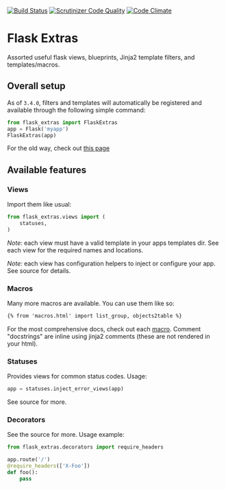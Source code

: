 [![Build Status](https://travis-ci.org/christabor/flask_extras.svg?branch=master)](https://travis-ci.org/christabor/flask_extras)
[![Scrutinizer Code Quality](https://scrutinizer-ci.com/g/christabor/flask_extras/badges/quality-score.png?b=master)](https://scrutinizer-ci.com/g/christabor/flask_extras/?branch=master)
[![Code Climate](https://codeclimate.com/github/christabor/flask_extras/badges/gpa.svg)](https://codeclimate.com/github/christabor/flask_extras)

# Flask Extras
Assorted useful flask views, blueprints, Jinja2 template filters, and templates/macros.

## Overall setup

As of `3.4.0`, filters and templates will automatically be registered and available through the following simple command:

```python
from flask_extras import FlaskExtras
app = Flask('myapp')
FlaskExtras(app)
```

For the old way, check out [this page](wiki/old_setup.md)

## Available features

### Views

Import them like usual:

```python
from flask_extras.views import (
    statuses,
)
```

*Note:* each view must have a valid template in your apps templates dir. See each view for the required names and locations.

*Note:* each view has configuration helpers to inject or configure your app. See source for details.

### Macros

Many more macros are available. You can use them like so:

```html
{% from 'macros.html' import list_group, objects2table %}
```

For the most comprehensive docs, check out each [macro](flask_extras/macros/). Comment "docstrings" are inline using jinja2 comments (these are not rendered in your html).

### Statuses

Provides views for common status codes. Usage:

```python
app = statuses.inject_error_views(app)
```

See source for more.

### Decorators

See the source for more. Usage example:

```python
from flask_extras.decorators import require_headers

app.route('/')
@require_headers(['X-Foo'])
def foo():
    pass
```
